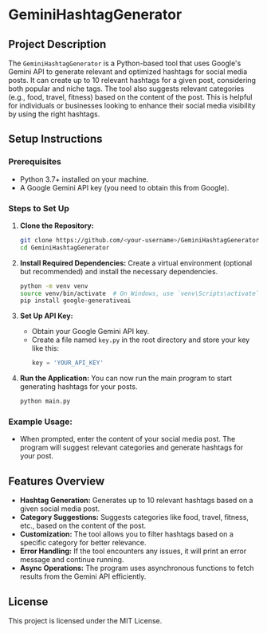 

# GeminiHashtagGenerator

## Project Description
The `GeminiHashtagGenerator` is a Python-based tool that uses Google's Gemini API to generate relevant and optimized hashtags for social media posts. It can create up to 10 relevant hashtags for a given post, considering both popular and niche tags. The tool also suggests relevant categories (e.g., food, travel, fitness) based on the content of the post. This is helpful for individuals or businesses looking to enhance their social media visibility by using the right hashtags.

## Setup Instructions

### Prerequisites
- Python 3.7+ installed on your machine.
- A Google Gemini API key (you need to obtain this from Google).

### Steps to Set Up
1. **Clone the Repository:**
   ```bash
   git clone https://github.com/<your-username>/GeminiHashtagGenerator.git
   cd GeminiHashtagGenerator
   ```

2. **Install Required Dependencies:**
   Create a virtual environment (optional but recommended) and install the necessary dependencies.
   ```bash
   python -m venv venv
   source venv/bin/activate  # On Windows, use `venv\Scripts\activate`
   pip install google-generativeai
   ```

3. **Set Up API Key:**
   - Obtain your Google Gemini API key.
   - Create a file named `key.py` in the root directory and store your key like this:
     ```python
     key = 'YOUR_API_KEY'
     ```

4. **Run the Application:**
   You can now run the main program to start generating hashtags for your posts.
   ```bash
   python main.py
   ```

### Example Usage:
- When prompted, enter the content of your social media post. The program will suggest relevant categories and generate hashtags for your post.

## Features Overview
- **Hashtag Generation:** Generates up to 10 relevant hashtags based on a given social media post.
- **Category Suggestions:** Suggests categories like food, travel, fitness, etc., based on the content of the post.
- **Customization:** The tool allows you to filter hashtags based on a specific category for better relevance.
- **Error Handling:** If the tool encounters any issues, it will print an error message and continue running.
- **Async Operations:** The program uses asynchronous functions to fetch results from the Gemini API efficiently.

## License
This project is licensed under the MIT License.

